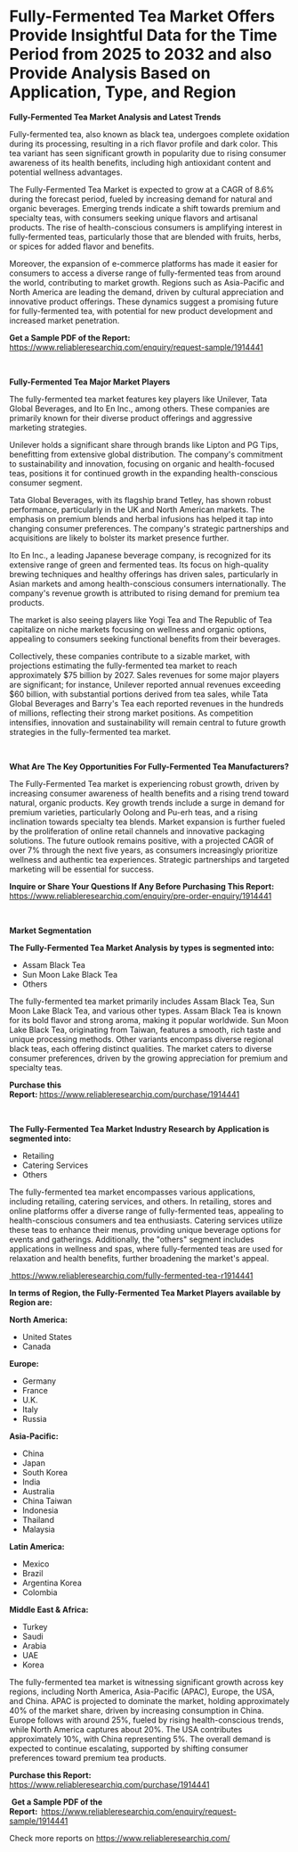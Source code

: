 <p><h1>Fully-Fermented Tea Market Offers Provide Insightful Data for the Time Period from 2025 to 2032 and also Provide Analysis Based on Application, Type, and Region</h1></p><p><strong>Fully-Fermented Tea Market Analysis and Latest Trends</strong></p>
<p><p>Fully-fermented tea, also known as black tea, undergoes complete oxidation during its processing, resulting in a rich flavor profile and dark color. This tea variant has seen significant growth in popularity due to rising consumer awareness of its health benefits, including high antioxidant content and potential wellness advantages.</p><p>The Fully-Fermented Tea Market is expected to grow at a CAGR of 8.6% during the forecast period, fueled by increasing demand for natural and organic beverages. Emerging trends indicate a shift towards premium and specialty teas, with consumers seeking unique flavors and artisanal products. The rise of health-conscious consumers is amplifying interest in fully-fermented teas, particularly those that are blended with fruits, herbs, or spices for added flavor and benefits.</p><p>Moreover, the expansion of e-commerce platforms has made it easier for consumers to access a diverse range of fully-fermented teas from around the world, contributing to market growth. Regions such as Asia-Pacific and North America are leading the demand, driven by cultural appreciation and innovative product offerings. These dynamics suggest a promising future for fully-fermented tea, with potential for new product development and increased market penetration.</p></p>
<p><strong>Get a Sample PDF of the Report:&nbsp;</strong> <a href="https://www.reliableresearchiq.com/enquiry/request-sample/1914441?utm_campaign=2268&utm_medium=2&utm_source=Github&utm_content=ia&utm_term=15022025&utm_id=fully-fermented-tea">https://www.reliableresearchiq.com/enquiry/request-sample/1914441</a></p>
<p>&nbsp;</p>
<p><strong>Fully-Fermented Tea Major Market Players</strong></p>
<p><p>The fully-fermented tea market features key players like Unilever, Tata Global Beverages, and Ito En Inc., among others. These companies are primarily known for their diverse product offerings and aggressive marketing strategies.</p><p>Unilever holds a significant share through brands like Lipton and PG Tips, benefitting from extensive global distribution. The company's commitment to sustainability and innovation, focusing on organic and health-focused teas, positions it for continued growth in the expanding health-conscious consumer segment.</p><p>Tata Global Beverages, with its flagship brand Tetley, has shown robust performance, particularly in the UK and North American markets. The emphasis on premium blends and herbal infusions has helped it tap into changing consumer preferences. The company's strategic partnerships and acquisitions are likely to bolster its market presence further.</p><p>Ito En Inc., a leading Japanese beverage company, is recognized for its extensive range of green and fermented teas. Its focus on high-quality brewing techniques and healthy offerings has driven sales, particularly in Asian markets and among health-conscious consumers internationally. The company's revenue growth is attributed to rising demand for premium tea products.</p><p>The market is also seeing players like Yogi Tea and The Republic of Tea capitalize on niche markets focusing on wellness and organic options, appealing to consumers seeking functional benefits from their beverages.</p><p>Collectively, these companies contribute to a sizable market, with projections estimating the fully-fermented tea market to reach approximately $75 billion by 2027. Sales revenues for some major players are significant; for instance, Unilever reported annual revenues exceeding $60 billion, with substantial portions derived from tea sales, while Tata Global Beverages and Barry's Tea each reported revenues in the hundreds of millions, reflecting their strong market positions. As competition intensifies, innovation and sustainability will remain central to future growth strategies in the fully-fermented tea market.</p></p>
<p>&nbsp;</p>
<p><strong>What Are The Key Opportunities For Fully-Fermented Tea Manufacturers?</strong></p>
<p><p>The Fully-Fermented Tea market is experiencing robust growth, driven by increasing consumer awareness of health benefits and a rising trend toward natural, organic products. Key growth trends include a surge in demand for premium varieties, particularly Oolong and Pu-erh teas, and a rising inclination towards specialty tea blends. Market expansion is further fueled by the proliferation of online retail channels and innovative packaging solutions. The future outlook remains positive, with a projected CAGR of over 7% through the next five years, as consumers increasingly prioritize wellness and authentic tea experiences. Strategic partnerships and targeted marketing will be essential for success.</p></p>
<p><strong>Inquire or Share Your Questions If Any Before Purchasing This Report:</strong> <a href="https://www.reliableresearchiq.com/enquiry/pre-order-enquiry/1914441?utm_campaign=2268&utm_medium=2&utm_source=Github&utm_content=ia&utm_term=15022025&utm_id=fully-fermented-tea">https://www.reliableresearchiq.com/enquiry/pre-order-enquiry/1914441</a></p>
<p>&nbsp;</p>
<p><strong>Market Segmentation</strong></p>
<p><strong>The Fully-Fermented Tea Market Analysis by types is segmented into:</strong></p>
<p><ul><li>Assam Black Tea</li><li>Sun Moon Lake Black Tea</li><li>Others</li></ul></p>
<p><p>The fully-fermented tea market primarily includes Assam Black Tea, Sun Moon Lake Black Tea, and various other types. Assam Black Tea is known for its bold flavor and strong aroma, making it popular worldwide. Sun Moon Lake Black Tea, originating from Taiwan, features a smooth, rich taste and unique processing methods. Other variants encompass diverse regional black teas, each offering distinct qualities. The market caters to diverse consumer preferences, driven by the growing appreciation for premium and specialty teas.</p></p>
<p><strong>Purchase this Report:&nbsp;</strong><a href="https://www.reliableresearchiq.com/purchase/1914441?utm_campaign=2268&utm_medium=2&utm_source=Github&utm_content=ia&utm_term=15022025&utm_id=fully-fermented-tea">https://www.reliableresearchiq.com/purchase/1914441</a></p>
<p>&nbsp;</p>
<p><strong>The Fully-Fermented Tea Market Industry Research by Application is segmented into:</strong></p>
<p><ul><li>Retailing</li><li>Catering Services</li><li>Others</li></ul></p>
<p><p>The fully-fermented tea market encompasses various applications, including retailing, catering services, and others. In retailing, stores and online platforms offer a diverse range of fully-fermented teas, appealing to health-conscious consumers and tea enthusiasts. Catering services utilize these teas to enhance their menus, providing unique beverage options for events and gatherings. Additionally, the "others" segment includes applications in wellness and spas, where fully-fermented teas are used for relaxation and health benefits, further broadening the market's appeal.</p></p>
<p><a href="https://www.reliableresearchiq.com/fully-fermented-tea-r1914441?utm_campaign=2268&utm_medium=2&utm_source=Github&utm_content=ia&utm_term=15022025&utm_id=fully-fermented-tea">&nbsp;https://www.reliableresearchiq.com/fully-fermented-tea-r1914441</a></p>
<p><strong>In terms of Region, the Fully-Fermented Tea Market Players available by Region are:</strong></p>
<p>
    <p> <strong> North America: </strong>
        <ul>
            <li>United States</li>
            <li>Canada</li>
        </ul>
        </p> 
    <p> <strong> Europe: </strong>
        <ul>
            <li>Germany</li>
            <li>France</li>
            <li>U.K.</li>
            <li>Italy</li>
            <li>Russia</li>
        </ul>
        </p> 
    <p> <strong> Asia-Pacific: </strong>
        <ul>
            <li>China</li>
            <li>Japan</li>
            <li>South Korea</li>
            <li>India</li>
            <li>Australia</li>
            <li>China Taiwan</li>
            <li>Indonesia</li>
            <li>Thailand</li>
            <li>Malaysia</li>
        </ul>
        </p> 
    <p> <strong> Latin America: </strong>
        <ul>
            <li>Mexico</li>
            <li>Brazil</li>
            <li>Argentina Korea</li>
            <li>Colombia</li>
        </ul>
        </p> 
    <p> <strong> Middle East & Africa: </strong>
        <ul>
            <li>Turkey</li>
            <li>Saudi</li>
            <li>Arabia</li>
            <li>UAE</li>
            <li>Korea</li>
        </ul>
    </p>
    </p>
<p><p>The fully-fermented tea market is witnessing significant growth across key regions, including North America, Asia-Pacific (APAC), Europe, the USA, and China. APAC is projected to dominate the market, holding approximately 40% of the market share, driven by increasing consumption in China. Europe follows with around 25%, fueled by rising health-conscious trends, while North America captures about 20%. The USA contributes approximately 10%, with China representing 5%. The overall demand is expected to continue escalating, supported by shifting consumer preferences toward premium tea products.</p></p>
<p><strong>Purchase this Report: </strong><a href="https://www.reliableresearchiq.com/purchase/1914441?utm_campaign=2268&utm_medium=2&utm_source=Github&utm_content=ia&utm_term=15022025&utm_id=fully-fermented-tea">https://www.reliableresearchiq.com/purchase/1914441</a></p>
<p>&nbsp;<strong>Get a Sample PDF of the Report:&nbsp;&nbsp;</strong><a href="https://www.reliableresearchiq.com/enquiry/request-sample/1914441?utm_campaign=2268&utm_medium=2&utm_source=Github&utm_content=ia&utm_term=15022025&utm_id=fully-fermented-tea">https://www.reliableresearchiq.com/enquiry/request-sample/1914441</a></p>
<p><strong></strong></p>
<p>Check more reports on <a href="https://www.reliableresearchiq.com/?utm_campaign=2268&utm_medium=2&utm_source=Github&utm_content=ia&utm_term=15022025&utm_id=fully-fermented-tea">https://www.reliableresearchiq.com/</a></p>